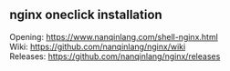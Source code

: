 ## nginx oneclick installation
Opening: https://www.nanqinlang.com/shell-nginx.html  
Wiki: https://github.com/nanqinlang/nginx/wiki  
Releases: https://github.com/nanqinlang/nginx/releases
